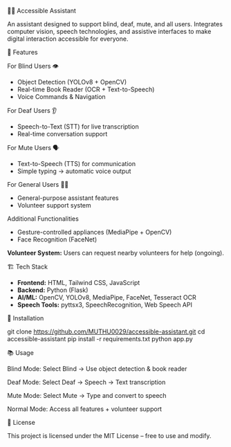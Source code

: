  🧑‍🦯 Accessible Assistant

An assistant designed to support blind, deaf, mute, and all users. Integrates computer vision, speech technologies, and assistive interfaces to make digital interaction accessible for everyone.

 🚀 Features

 For Blind Users 👁️
- Object Detection (YOLOv8 + OpenCV)
- Real-time Book Reader (OCR + Text-to-Speech)
- Voice Commands & Navigation

 For Deaf Users 👂
- Speech-to-Text (STT) for live transcription
- Real-time conversation support

 For Mute Users 🗣️
- Text-to-Speech (TTS) for communication
- Simple typing → automatic voice output

 For General Users 👨‍💻
- General-purpose assistant features
- Volunteer support system

 Additional Functionalities
- Gesture-controlled appliances (MediaPipe + OpenCV)
- Face Recognition (FaceNet)

**Volunteer System:** Users can request nearby volunteers for help (ongoing).

 🏗️ Tech Stack

- **Frontend:** HTML, Tailwind CSS, JavaScript
- **Backend:** Python (Flask)
- **AI/ML:** OpenCV, YOLOv8, MediaPipe, FaceNet, Tesseract OCR
- **Speech Tools:** pyttsx3, SpeechRecognition, Web Speech API

 🚦 Installation

git clone https://github.com/MUTHU0029/accessible-assistant.git
cd accessible-assistant
pip install -r requirements.txt
python app.py

 📚 Usage

Blind Mode: Select Blind → Use object detection & book reader

Deaf Mode: Select Deaf → Speech → Text transcription

Mute Mode: Select Mute → Type and convert to speech

Normal Mode: Access all features + volunteer support

 📝 License

This project is licensed under the MIT License – free to use and modify.
